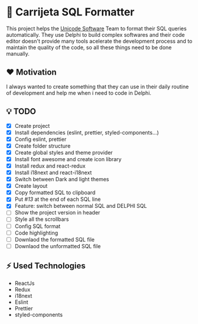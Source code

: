 # :page_facing_up: Carrijeta SQL Formatter

This project helps the [Unicode Software](https://www.unicodesoftware.com.br/ "Unicode Software Homepage") Team to format their SQL queries automatically.
They use Delphi to build complex softwares and their code editor doesn't provide many tools acelerate the development process and to maintain the quality of the code, so all these things need to be done manually.

## :heart: Motivation

I always wanted to create something that they can use in their daily routine of development and help me
when i need to code in Delphi.

## :bulb: TODO

- [x] Create project
- [x] Install dependencies (eslint, prettier, styled-components...)
- [x] Config eslint, prettier
- [x] Create folder structure
- [x] Create global styles and theme provider
- [x] Install font awesome and create icon library
- [x] Install redux and react-redux
- [x] Install i18next and react-i18next
- [x] Switch between Dark and light themes
- [x] Create layout
- [x] Copy formatted SQL to clipboard
- [x] Put *#13* at the end of each SQL line
- [x] Feature: switch between normal SQL and DELPHI SQL
- [ ] Show the project version in header
- [ ] Style all the scrollbars
- [ ] Config SQL format
- [ ] Code highlighting
- [ ] Downlaod the formatted SQL file
- [ ] Downlaod the unformatted SQL file

## :zap: Used Technologies

- ReactJs
- Redux
- i18next
- Eslint
- Prettier
- styled-components
